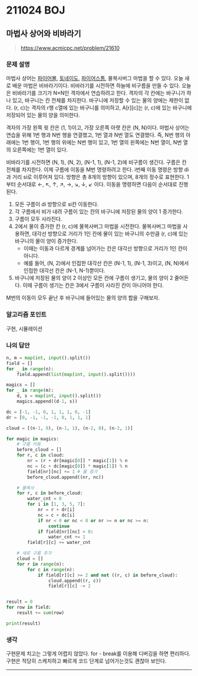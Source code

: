 # 211024 BOJ

## 마법사 상어와 비바라기

> https://www.acmicpc.net/problem/21610

### 문제 설명

마법사 상어는 [파이어볼](https://www.acmicpc.net/problem/20056), [토네이도](https://www.acmicpc.net/problem/20057), [파이어스톰](https://www.acmicpc.net/problem/20058), 물복사버그 마법을 할 수 있다. 오늘 새로 배운 마법은 비바라기이다. 비바라기를 시전하면 하늘에 비구름을 만들 수 있다. 오늘은 비바라기를 크기가 N×N인 격자에서 연습하려고 한다. 격자의 각 칸에는 바구니가 하나 있고, 바구니는 칸 전체를 차지한다. 바구니에 저장할 수 있는 물의 양에는 제한이 없다. (r, c)는 격자의 r행 c열에 있는 바구니를 의미하고, A[r][c]는 (r, c)에 있는 바구니에 저장되어 있는 물의 양을 의미한다.

격자의 가장 왼쪽 윗 칸은 (1, 1)이고, 가장 오른쪽 아랫 칸은 (N, N)이다. 마법사 상어는 연습을 위해 1번 행과 N번 행을 연결했고, 1번 열과 N번 열도 연결했다. 즉, N번 행의 아래에는 1번 행이, 1번 행의 위에는 N번 행이 있고, 1번 열의 왼쪽에는 N번 열이, N번 열의 오른쪽에는 1번 열이 있다.

비바라기를 시전하면 (N, 1), (N, 2), (N-1, 1), (N-1, 2)에 비구름이 생긴다. 구름은 칸 전체를 차지한다. 이제 구름에 이동을 M번 명령하려고 한다. i번째 이동 명령은 방향 di과 거리 si로 이루어져 있다. 방향은 총 8개의 방향이 있으며, 8개의 정수로 표현한다. 1부터 순서대로 ←, ↖, ↑, ↗, →, ↘, ↓, ↙ 이다. 이동을 명령하면 다음이 순서대로 진행된다.

1. 모든 구름이 di 방향으로 si칸 이동한다.
2. 각 구름에서 비가 내려 구름이 있는 칸의 바구니에 저장된 물의 양이 1 증가한다.
3. 구름이 모두 사라진다.
4. 2에서 물이 증가한 칸 (r, c)에 물복사버그 마법을 시전한다. 물복사버그 마법을 사용하면, 대각선 방향으로 거리가 1인 칸에 물이 있는 바구니의 수만큼 (r, c)에 있는 바구니의 물이 양이 증가한다.
   - 이때는 이동과 다르게 경계를 넘어가는 칸은 대각선 방향으로 거리가 1인 칸이 아니다.
   - 예를 들어, (N, 2)에서 인접한 대각선 칸은 (N-1, 1), (N-1, 3)이고, (N, N)에서 인접한 대각선 칸은 (N-1, N-1)뿐이다.
5. 바구니에 저장된 물의 양이 2 이상인 모든 칸에 구름이 생기고, 물의 양이 2 줄어든다. 이때 구름이 생기는 칸은 3에서 구름이 사라진 칸이 아니어야 한다.

M번의 이동이 모두 끝난 후 바구니에 들어있는 물의 양의 합을 구해보자.

### 알고리즘 포인트

구현, 시뮬레이션

### 나의 답안

```python
n, m = map(int, input().split())
field = []
for _ in range(n):
    field.append(list(map(int, input().split())))

magics = []
for _ in range(m):
    d, s = map(int, input().split())
    magics.append((d-1, s))

dc = [-1, -1, 0, 1, 1, 1, 0, -1]
dr = [0, -1, -1, -1, 0, 1, 1, 1]

cloud = [(n-1, 0), (n-1, 1), (n-2, 0), (n-2, 1)]

for magic in magics:
    # 구름 이동
    before_cloud = []
    for r, c in cloud:
        nr = (r + dr[magic[0]] * magic[1]) % n
        nc = (c + dc[magic[0]] * magic[1]) % n
        field[nr][nc] += 1 # 물 증가
        before_cloud.append((nr, nc))

    # 물복사
    for r, c in before_cloud:
        water_cnt = 0
        for i in [1, 3, 5, 7]:
            nr = r + dr[i]
            nc = c + dc[i]
            if nr < 0 or nc < 0 or nr >= n or nc >= n:
                continue
            if field[nr][nc] > 0:
                water_cnt += 1
        field[r][c] += water_cnt

    # 새로 구름 추가
    cloud = []
    for r in range(n):
        for c in range(n):
            if field[r][c] >= 2 and not ((r, c) in before_cloud):
                cloud.append((r, c))
                field[r][c] -= 2


result = 0
for row in field:
    result += sum(row)

print(result)
```



### 생각

구현문제 치고는 그렇게 어렵지 않았다. for - break를 이용해 디버깅을 하면 편리하다. 구현은 적당히 스케치하고 빠르게 코드 단계로 넘어가는것도 괜찮아 보인다.

---

